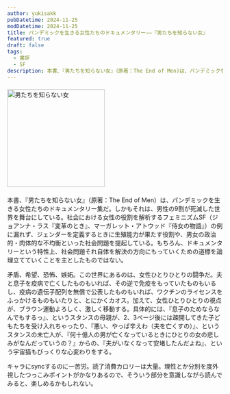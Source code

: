 ```yaml
---
author: yukisakk
pubDatetime: 2024-11-25
modDatetime: 2024-11-25
title: パンデミックを生きる女性たちのドキュメンタリー——『男たちを知らない女』
featured: true
draft: false
tags:
  - 書評
  - SF
description: 本書、『男たちを知らない女』（原著：The End of Men)は、パンデミックを生きる女性たちのドキュメンタリー集だ。
---
```


<div style="margin: 20px 0">
<a href="https://www.amazon.co.jp/dp/4150123586/ref=nosim?tag=revbooks03-22" class="inline-block" style="margin: 0; padding: 0; border-width: 0;">
<img class="inline-block" src="https://images-na.ssl-images-amazon.com/images/P/4150123586.09.LZZZZZZZ.jpg" alt="男たちを知らない女" style="width: 228px; height: auto; border-radius: 0; margin: 0; padding: 0;">
</a>
</div>

本書、『男たちを知らない女』（原著：The End of Men）は、パンデミックを生きる女性たちのドキュメンタリー集だ。しかもそれは、男性の9割が死滅した世界を舞台にしている。社会における女性の役割を解析するフェミニズムSF（ジョアンナ・ラス『変革のとき』、マーガレット・アトウッド『侍女の物語』）の例に漏れず、ジェンダーを定義するときに生殖能力が果たす役割や、男女の政治的・肉体的な不均衡といった社会問題を提起している。もちろん、ドキュメンタリーという特性上、社会問題それ自体を解決の方向にもっていくための道標を論理立てていくことを主としたものではない。

矛盾、希望、恐怖、嫉妬。この世界にあるのは、女性ひとりひとりの闘争だ。夫と息子を疫病で亡くしたものもいれば、その逆で免疫をもっていたものもいるし、疫病の遺伝子配列を無償で公表したものもいれば、ワクチンのライセンスをふっかけるものもいたりと、とにかくカオス。加えて、女性ひとりひとりの視点が、ブラウン運動よろしく、激しく移動する。具体的には、『息子のためならなんでもするっ』、というスタンスの母親が、2、3ページ後には疎開してきた子どもたちを受け入れちゃったり、『悪い、やっぱ辛えわ（夫を亡くすの）』、というスタンスの未亡人が、『何十億人の男が亡くなっているときにひとりの女の悲しみがなんだっていうの？』からの、『夫がいなくなって安堵したんだよね』、という宇宙猫もびっくりな心変わりをする。

キャラにsyncするのに一苦労。読了消費カロリーは大量。理性とか分別を度外視したつっこみポイントがかなりあるので、そういう部分を意識しながら読んでみると、楽しめるかもしれない。
